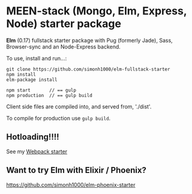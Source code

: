 # MEEN-stack (Mongo, Elm, Express, Node) starter package

**Elm** (0.17) fullstack starter package with Pug (formerly Jade), Sass, Browser-sync and an Node-Express backend.

To use, install and run...:

```
git clone https://github.com/simonh1000/elm-fullstack-starter
npm install
elm-package install

npm start       // == gulp
npm production  // == gulp build
```

Client side files are compiled into, and served from, './dist'.

To compile for production use `gulp build`.

## Hotloading!!!!
See my [Webpack starter](https://github.com/simonh1000/elm-hot-loader)

## Want to try Elm with Elixir / Phoenix?
https://github.com/simonh1000/elm-phoenix-starter
